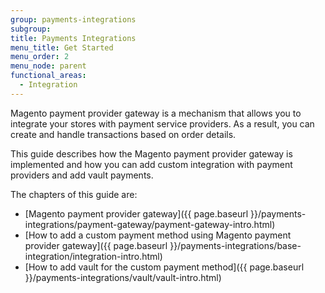 ```yaml
---
group: payments-integrations
subgroup:
title: Payments Integrations
menu_title: Get Started
menu_order: 2
menu_node: parent
functional_areas:
  - Integration
---
```


Magento payment provider gateway is a mechanism that allows you to integrate your stores with payment service providers. As a result, you can create and handle transactions based on order details.

This guide describes how the Magento payment provider gateway is implemented and how you can add custom integration with payment providers and add vault payments.

The chapters of this guide are:

* [Magento payment provider gateway]({{ page.baseurl }}/payments-integrations/payment-gateway/payment-gateway-intro.html)
* [How to add a custom payment method using Magento payment provider gateway]({{ page.baseurl }}/payments-integrations/base-integration/integration-intro.html)
* [How to add vault for the custom payment method]({{ page.baseurl }}/payments-integrations/vault/vault-intro.html)
